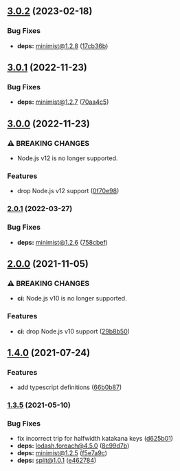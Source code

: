 ## [3.0.2](https://github.com/KenanY/tripcode/compare/3.0.1...3.0.2) (2023-02-18)


### Bug Fixes

* **deps:** minimist@1.2.8 ([17cb36b](https://github.com/KenanY/tripcode/commit/17cb36b274b8e1b6a205f4645857d357b0212e74))

## [3.0.1](https://github.com/KenanY/tripcode/compare/3.0.0...3.0.1) (2022-11-23)


### Bug Fixes

* **deps:** minimist@1.2.7 ([70aa4c5](https://github.com/KenanY/tripcode/commit/70aa4c5b539616316038cd10665d9e3d87bc243f))

## [3.0.0](https://github.com/KenanY/tripcode/compare/2.0.1...3.0.0) (2022-11-23)


### ⚠ BREAKING CHANGES

* Node.js v12 is no longer supported.

### Features

* drop Node.js v12 support ([0f70e98](https://github.com/KenanY/tripcode/commit/0f70e98401aa8e0f9a8f12b59527fcc02c7d1701))

### [2.0.1](https://github.com/KenanY/tripcode/compare/2.0.0...2.0.1) (2022-03-27)


### Bug Fixes

* **deps:** minimist@1.2.6 ([758cbef](https://github.com/KenanY/tripcode/commit/758cbef58fea1625c05634b93ca7b792cc618f0f))

## [2.0.0](https://github.com/KenanY/tripcode/compare/1.4.0...2.0.0) (2021-11-05)


### ⚠ BREAKING CHANGES

* **ci:** Node.js v10 is no longer supported.

### Features

* **ci:** drop Node.js v10 support ([29b8b50](https://github.com/KenanY/tripcode/commit/29b8b50b8ad7082d27180a73b7b3b26d8a963a5d))

## [1.4.0](https://github.com/KenanY/tripcode/compare/1.3.5...1.4.0) (2021-07-24)


### Features

* add typescript definitions ([66b0b87](https://github.com/KenanY/tripcode/commit/66b0b871d1a4d67cd7488a642292c772965ae802))

### [1.3.5](https://github.com/KenanY/tripcode/compare/1.3.4...1.3.5) (2021-05-10)


### Bug Fixes

* fix incorrect trip for halfwidth katakana keys ([d625b01](https://github.com/KenanY/tripcode/commit/d625b01ab08327d341aacb020e04009a28a8907a))
* **deps:** lodash.foreach@4.5.0 ([8c99d7b](https://github.com/KenanY/tripcode/commit/8c99d7bc46fe7adbd60c4a0ea58c0cd237f7fc33))
* **deps:** minimist@1.2.5 ([f5e7a9c](https://github.com/KenanY/tripcode/commit/f5e7a9c9d03c7065db79d0bbfb3421ee37d65cf7))
* **deps:** split@1.0.1 ([e462784](https://github.com/KenanY/tripcode/commit/e4627845d560dbc9525221e182e07608e7dadbfa))
